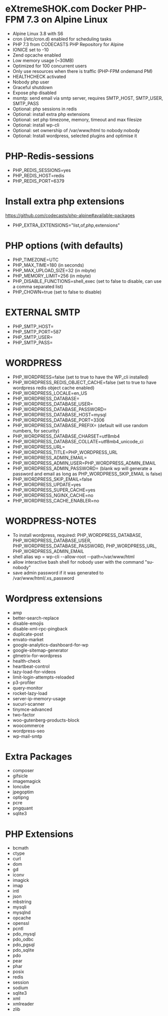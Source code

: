 # eXtremeSHOK.com Docker PHP-FPM 7.3 on Alpine Linux

* Alpine Linux 3.8 with S6
* cron (/etc/cron.d) enabled for scheduling tasks
* PHP 7.3 from CODECASTS PHP Repository for Alpine
* IONICE set to -10
* Zend opcache enabled
* Low memory usage (~30MB)
* Optimized for 100 concurrent users
* Only use resources when there is traffic (PHP-FPM ondemand PM)
* HEALTHCHECK activated
* Nobody php user
* Graceful shutdown
* Expose php disabled
* msmtp: send email via smtp server, requires SMTP_HOST, SMTP_USER, SMTP_PASS
* Optional: php sessions in redis
* Optional: install extra php extensions
* Optional: set php timezone, memory, timeout and max filesize
* Optional: install wp-cli
* Optional: set ownership of /var/www/html to nobody:nobody
* Optional: Install wordpress, selected plugins and optimise it
# PHP-Redis-sessions
* PHP_REDIS_SESSIONS=yes
* PHP_REDIS_HOST=redis
* PHP_REDIS_PORT=6379

# Install extra php extensions
https://github.com/codecasts/php-alpine#available-packages
* PHP_EXTRA_EXTENSIONS="list,of,php,extensions"

# PHP options (with defaults)
* PHP_TIMEZONE=UTC
* PHP_MAX_TIME=180 (in seconds)
* PHP_MAX_UPLOAD_SIZE=32 (in mbyte)
* PHP_MEMORY_LIMIT=256 (in mbyte)
* PHP_DISABLE_FUNCTIONS=shell_exec (set to false to disable, can use a comma separated list)
* PHP_CHOWN=true (set to false to disable)

# EXTERNAL SMTP
* PHP_SMTP_HOST=
* PHP_SMTP_PORT=587
* PHP_SMTP_USER=
* PHP_SMTP_PASS=

# WORDPRESS
* PHP_WORDPRESS=false (set to true to have the WP_cli installed)
* PHP_WORDPRESS_REDIS_OBJECT_CACHE=false (set to true to have wordpress redis object cache enabled)
* PHP_WORDPRESS_LOCALE=en_US
* PHP_WORDPRESS_DATABASE=
* PHP_WORDPRESS_DATABASE_USER=
* PHP_WORDPRESS_DATABASE_PASSWORD=
* PHP_WORDPRESS_DATABASE_HOST=mysql
* PHP_WORDPRESS_DATABASE_PORT=3306
* PHP_WORDPRESS_DATABASE_PREFIX= (default will use random numbers, for security)
* PHP_WORDPRESS_DATABASE_CHARSET=utf8mb4
* PHP_WORDPRESS_DATABASE_COLLATE=utf8mb4_unicode_ci
* PHP_WORDPRESS_URL=
* PHP_WORDPRESS_TITLE=PHP_WORDPRESS_URL
* PHP_WORDPRESS_ADMIN_EMAIL=
* PHP_WORDPRESS_ADMIN_USER=PHP_WORDPRESS_ADMIN_EMAIL
* PHP_WORDPRESS_ADMIN_PASSWORD= (blank wp will generate a password and email as long as PHP_WORDPRESS_SKIP_EMAIL is false)
* PHP_WORDPRESS_SKIP_EMAIL=false
* PHP_WORDPRESS_UPDATE=yes
* PHP_WORDPRESS_SUPER_CACHE=yes
* PHP_WORDPRESS_NGINX_CACHE=no
* PHP_WORDPRESS_CACHE_ENABLER=no

# WORDPRESS-NOTES
* To install wordpress, required: PHP_WORDPRESS_DATABASE, PHP_WORDPRESS_DATABASE_USER, PHP_WORDPRESS_DATABASE_PASSWORD, PHP_WORDPRESS_URL, PHP_WORDPRESS_ADMIN_EMAIL
* shell alias wp = wp-cli --allow-root --path=/var/www/html
* allow interactive bash shell for nobody user with the command "su-nobody"
* save admin password if it was generated to /var/www/html/.xs_password

# Wordpress extensions
* amp
* better-search-replace
* disable-emojis
* disable-xml-rpc-pingback
* duplicate-post
* envato-market
* google-analytics-dashboard-for-wp
* google-sitemap-generator
* gtmetrix-for-wordpress
* health-check
* heartbeat-control
* lazy-load-for-videos
* limit-login-attempts-reloaded
* p3-profiler
* query-monitor
* rocket-lazy-load
* server-ip-memory-usage
* sucuri-scanner
* tinymce-advanced
* two-factor
* woo-gutenberg-products-block
* woocommerce
* wordpress-seo
* wp-mail-smtp


# Extra Packages
* composer
* gifsicle
* imagemagick
* Ioncube
* jpegoptim
* optipng
* pcre
* pngquant
* sqlite3

# PHP Extensions
* bcmath
* ctype
* curl
* dom
* gd
* iconv
* imagick
* imap
* intl
* json
* mbstring
* mysqli
* mysqlnd
* opcache
* openssl
* pcntl
* pdo_mysql
* pdo_odbc
* pdo_pgsql
* pdo_sqlite
* pdo
* pear
* phar
* posix
* redis
* session
* sodium
* sqlite3
* xml
* xmlreader
* zlib
